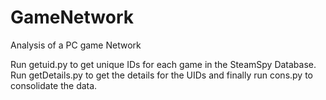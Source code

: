 # GameNetwork
Analysis of a PC game Network

Run getuid.py to get unique IDs for each game in the SteamSpy Database. Run getDetails.py to get the details for the UIDs and finally run cons.py to consolidate the data.
